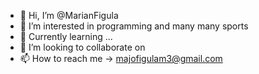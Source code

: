 - 👋 Hi, I’m @MarianFigula
- 👀 I’m interested in programming and many many sports
- 🌱 Currently learning ...
- 💞️ I’m looking to collaborate on
- 📫 How to reach me -> majofigulam3@gmail.com

<!---
MarianFigula/MarianFigula is a ✨ special ✨ repository because its `README.md` (this file) appears on your GitHub profile.
You can click the Preview link to take a look at your changes.
--->
